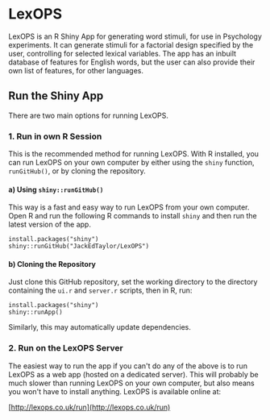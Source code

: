 # LexOPS
LexOPS is an R Shiny App for generating word stimuli, for use in Psychology experiments. It can generate stimuli for a factorial design specified by the user, controlling for selected lexical variables. The app has an inbuilt database of features for English words, but the user can also provide their own list of features, for other languages.

## Run the Shiny App

There are two main options for running LexOPS.

### 1. Run in own R Session

This is the recommended method for running LexOPS. With R installed, you can run LexOPS on your own computer by either using the `shiny` function, `runGitHub()`, or by cloning the repository.

#### a) Using `shiny::runGitHub()`

This way is a fast and easy way to run LexOPS from your own computer. Open R and run the following R commands to install `shiny` and then run the latest version of the app.

```
install.packages("shiny")
shiny::runGitHub("JackEdTaylor/LexOPS")
```

#### b) Cloning the Repository

Just clone this GitHub repository, set the working directory to the directory containing the `ui.r` and `server.r` scripts, then in R, run:

```
install.packages("shiny")
shiny::runApp()
```

Similarly, this may automatically update dependencies.

### 2. Run on the LexOPS Server

The easiest way to run the app if you can't do any of the above is to run LexOPS as a web app (hosted on a dedicated server). This will probably be much slower than running LexOPS on your own computer, but also means you won't have to install anything. LexOPS is available online at:

[http://lexops.co.uk/run](http://lexops.co.uk/run)
